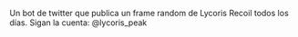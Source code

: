 Un bot de twitter que publica un frame random de Lycoris Recoil todos los días.
Sigan la cuenta:
@lycoris_peak